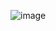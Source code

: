 ![image](https://github.com/guru2711/mernEcommerce/assets/59472229/7b358c51-83ce-4438-ab6e-d3cd498a1589)
